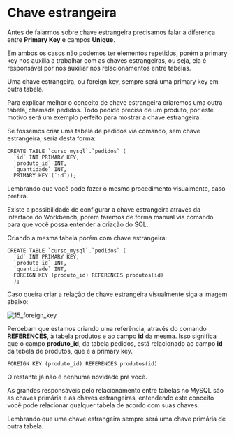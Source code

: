 # Chave estrangeira

Antes de falarmos sobre chave estrangeira precisamos falar a diferença entre **Primary Key** e campos **Unique**.

Em ambos os casos não podemos ter elementos repetidos, porém a primary key nos auxilia a trabalhar com as chaves estrangeiras, ou seja, ela é responsável por nos auxiliar nos relacionamentos entre tabelas.

Uma chave estrangeira, ou foreign key, sempre será uma primary key em outra tabela.

Para explicar melhor o conceito de chave estrangeira criaremos uma outra tabela, chamada pedidos. Todo pedido precisa de um produto, por este motivo será um exemplo perfeito para mostrar a chave estrangeira.

Se fossemos criar uma tabela de pedidos via comando, sem chave estrangeira, seria desta forma:

```
CREATE TABLE `curso_mysql`.`pedidos` (
  `id` INT PRIMARY KEY,
  `produto_id` INT,
  `quantidade` INT,
  PRIMARY KEY (`id`));
```

Lembrando que você pode fazer o mesmo procedimento visualmente, caso prefira.

Existe a possibilidade de configurar a chave estrangeira através da interface do Workbench, porém faremos de forma manual via comando para que você possa entender a criação do SQL.

Criando a mesma tabela porém com chave estrangeira:

```
CREATE TABLE `curso_mysql`.`pedidos` (
  `id` INT PRIMARY KEY,
  `produto_id` INT,
  `quantidade` INT,
  FOREIGN KEY (produto_id) REFERENCES produtos(id)
  );
```

Caso queira criar a relação de chave estrangeira visualmente siga a imagem abaixo:

![15_foreign_key](./images/15_foreign_key.png "15_foreign_key")

Percebam que estamos criando uma referência, através do comando **REFERENCES**, à tabela produtos e ao campo **id** da mesma. Isso significa que o campo **produto_id**, da tabela pedidos, está relacionado ao campo **id** da tebela de produtos, que é a primary key.

```
FOREIGN KEY (produto_id) REFERENCES produtos(id)
```

O restante já não é nenhuma novidade pra você.

As grandes responsáveis pelo relacionamento entre tabelas no MySQL são as chaves primária e as chaves estrangeiras, entendendo este conceito você pode relacionar qualquer tabela de acordo com suas chaves.

Lembrando que uma chave estrangeira sempre será uma chave primária de outra tabela.